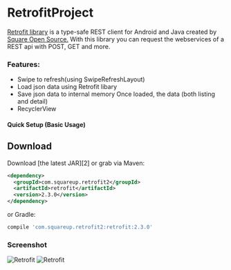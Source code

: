 RetrofitProject
===============

[Retrofit library](http://square.github.io/retrofit/) is a type-safe REST client for Android and Java created by [Square Open Source.](http://square.github.io/) With this library you can request the webservices of a REST api with POST, GET and more.

### Features:

* Swipe to refresh(using SwipeRefreshLayout)
* Load json data using Retrofit libary
* Save json data to internal memory Once loaded, the data (both listing and detail)
* RecyclerView 

#### Quick Setup (Basic Usage)
Download
--------

Download [the latest JAR][2] or grab via Maven:
```xml
<dependency>
  <groupId>com.squareup.retrofit2</groupId>
  <artifactId>retrofit</artifactId>
  <version>2.3.0</version>
</dependency>
```
or Gradle:
```groovy
compile 'com.squareup.retrofit2:retrofit:2.3.0'
```
### Screenshot
![Retrofit]("https://bitbucket.org/Bikrammhz1/retrofit_project/src/13755938d43536324d6fd69a1afe75f7d8b59414/Images/Screenshot_2017-11-25-22-24-08-369_com.rbmhz.projectassignment.png) 
![Retrofit](https://bytebucket.org/Bikrammhz1/retrofit_project/raw/13755938d43536324d6fd69a1afe75f7d8b59414/Images/Screenshot_2017-11-25-22-23-56-616_com.rbmhz.projectassignment.png?token=8581ec3adafb87eb3a8318cfcedfbd706a39ccba)
